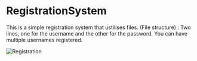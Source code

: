 # RegistrationSystem

This is a simple registration system that ustilises files.
(File structure) : Two lines, one for the username and the other for the password.
You can have multiple usernames registered.

![Registration](https://user-images.githubusercontent.com/107933631/180871130-b087f0a0-1f17-40ac-8c3a-c6c2631e7735.png)
